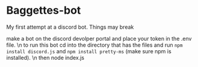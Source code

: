 # Baggettes-bot
My first attempt at a discord bot. Things may break

make a bot on the discord devolper portal and place your token in the .env file. \n
to run this bot cd into the directory that has the files and run `npm install discord.js` and `npm install pretty-ms` (make sure npm is installed).
\n then node index.js
